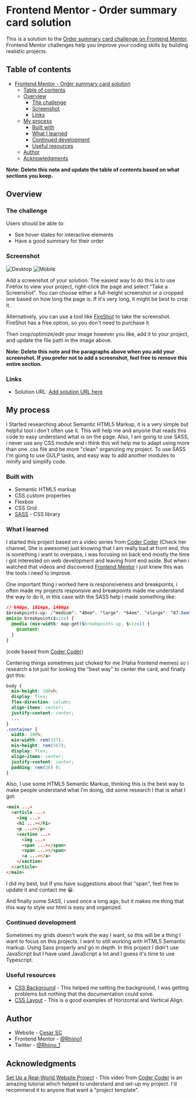 # Frontend Mentor - Order summary card solution

This is a solution to the [Order summary card challenge on Frontend Mentor](https://www.frontendmentor.io/challenges/order-summary-component-QlPmajDUj). Frontend Mentor challenges help you improve your coding skills by building realistic projects. 

## Table of contents

- [Frontend Mentor - Order summary card solution](#frontend-mentor---order-summary-card-solution)
  - [Table of contents](#table-of-contents)
  - [Overview](#overview)
    - [The challenge](#the-challenge)
    - [Screenshot](#screenshot)
    - [Links](#links)
  - [My process](#my-process)
    - [Built with](#built-with)
    - [What I learned](#what-i-learned)
    - [Continued development](#continued-development)
    - [Useful resources](#useful-resources)
  - [Author](#author)
  - [Acknowledgments](#acknowledgments)

**Note: Delete this note and update the table of contents based on what sections you keep.**

## Overview

### The challenge

Users should be able to:

- See hover states for interactive elements
- Have a good summary for their order

### Screenshot

![Desktop](https://i.imgur.com/2D1gdqy.png)
![Mobile](https://i.imgur.com/bM07rMd.png)

Add a screenshot of your solution. The easiest way to do this is to use Firefox to view your project, right-click the page and select "Take a Screenshot". You can choose either a full-height screenshot or a cropped one based on how long the page is. If it's very long, it might be best to crop it.

Alternatively, you can use a tool like [FireShot](https://getfireshot.com/) to take the screenshot. FireShot has a free option, so you don't need to purchase it. 

Then crop/optimize/edit your image however you like, add it to your project, and update the file path in the image above.

**Note: Delete this note and the paragraphs above when you add your screenshot. If you prefer not to add a screenshot, feel free to remove this entire section.**

### Links

- Solution URL: [Add solution URL here](http://sre8.me/frontend-mentor-order-summary/)

## My process

I Started researching about Semantic HTML5 Markup, it is a very simple but helpful tool i don't often use it. This will help me and anyone that reads this code to easy understand what is on the page. Also, I am going to use SASS, i never use any CSS module and i think this will help me to adapt using more than one .css file and be more "clean" organizing my project. To use SASS I'm going to use GULP tasks, and easy way to add another modules to minify and simplify code.

### Built with

- Semantic HTML5 markup
- CSS custom properties
- Flexbox
- CSS Grid
- [SASS](https://sass-lang.com/) - CSS library

### What I learned

I started this project based on a video series from [Coder Coder](https://www.youtube.com/channel/UCzNf0liwUzMN6_pixbQlMhQ) (Check her channel, She is awesome) just knowing that I am really bad at front end, this is something i want to overpass, i was focusing on back end mostly the time i got interested on web development and leaving front end aside. But when i watched that videos and discovered [Frontend Mentor](www.frontendmentor.io) i just knew this was the tools i need to improve.

One important thing i worked here is responsiveness and breakpoints, i often made my projects responsive and breakpoints made me understand the way to do it, in this case with the SASS help i made something like:
```CSS
// 640px, 1024px, 1400px
$breakpoints-up: ("medium": "40em", "large": "64em", "xlarge": "87.5em");
@mixin breakpoint($size) {
  @media (min-width: map-get($breakpoints-up, $size)) {
    @content;
  }
}
```
(code based from [Coder Coder](https://github.com/thecodercoder/fem-dklt-toggle/blob/main/app/scss/util/breakpoints.scss))

Centering things sometimes just choked for me (Haha frontend memes) so i research a lot just for looking the "best way" to center the card, and finally got this:
```CSS
body {
  min-height: 100vh;
  display: flex;
  flex-direction: column;
  align-items: center;
  justify-content: center;
  ...
}
.container {
  width: 100%;
  min-width: rem(327);
  min-height: rem(567);
  display: flex;
  align-items: center;
  justify-content: center;
  padding: rem(20) 0;
}
```

Also, I use some HTML5 Semantic Markup, thinking this is the best way to make people understand what I'm doing, did some research I that is what I got: 
```html
<main ...>
  <article ...>
    <img ...>
    <h1 ...></h1>
    <p ...></p>
    <section ...>
      <img ...>
      <span ...></span>
      <span ...></span>
      <a ...></a>
    </section>
  </article>
</main>
```

I did my best, but if you have suggestions about that "span", feel free to update it and contact me 😀.

And finally some SASS, i used once a long ago, but it makes me thing that this way to style our html is easy and organized.


### Continued development

Sometimes my grids doesn't work the way I want, so this will be a thing I want to focus on this projects. I want to still working with HTML5 Semantic markup. Using Sass properly and go in depth. In this project I didn't use JavaScript but I have used JavaScript a lot and I guess it's time to use Typescript.

### Useful resources

- [CSS Background](https://devdocs.io/css/background) - This helped me setting the background, I was getting problems but nothing that the documentation could solve.
- [CSS Layout](https://www.w3schools.com/css/css_align.asp) - This is a good examples of Horizontal and Vertical Align.

## Author

- Website - [Cesar SC](https://github.com/Rhiino1)
- Frontend Mentor - [@Rhiino1](https://www.frontendmentor.io/profile/Rhiino1)
- Twitter - [@Rhiino_1](https://www.twitter.com/Rhiino_1)

## Acknowledgments

[Set Up a Real-World Website Project](https://youtu.be/nI0BfXFjI1I) - This video from [Coder Coder](https://www.youtube.com/channel/UCzNf0liwUzMN6_pixbQlMhQ) is an amazing tutorial which helped to understand and set-up my project. I'd recommend it to anyone that want a "project template".